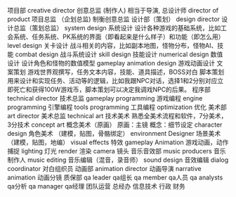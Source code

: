 
项目部
	creative director 创意总监 (制作人)
		相当于导演, 总设计师
	director of product 项目总监 （企划总监)
		制衡创意总监
设计部（策划）
	design director 设计总监（策划总监）
	system design 系统设计
		设计各种游戏的基础系统，比如工会系统、任务系统、PK系统的界面（即看起来是什么样子）和功能（即怎么用）
	level design 关卡设计
		战斗相关的内容，比如副本地图，怪物分布，怪物AI、技能
	combat design 战斗系统设计
	skill design 技能设计
	numerical design 数值设计
		设计角色和怪物的数值模型
	gameplay animation design 游戏动画设计
	文案策划
		游戏世界观撰写，任务文本内容，技能、道具描述，BOSS对白
	脚本策划
		用来设计和实现任务、活动等的逻辑，比如我跟NPC对话，选择1和2分别对应立即死亡和获得100W游戏币，脚本策划可以决定我调戏NPC的后果。
程序部
	technical director 技术总监
	gameplay programming 游戏编程
	engine programming 引擎编程
	tools programming 工具编程
	optimization 优化
美术部
	art director 美术总监
	technical art 技术美术
		熟悉全美术流程和软件，7分美术，3分技术
	concept art 概念美术（原画）
		原画：主镜
		概念：细节设定
	character design 角色美术 （建模，贴图，骨骼绑定）
	environment Designer 场景美术（建模，贴图，地编）
	visual effects 特效
	gameplay Animation 游戏动画，动作捕捉
	lighting 灯光
	render 渲染
	camera 镜头
音乐音效部
	music producers 音乐制作人
	music editing 音乐编辑（混音，录音师）
	sound design 音效编辑
	dialog coordinator 对白组织员
动画部
	animation director 动画导演
	narrative animation 动画分镜
质保部
	qa leader qa组长
	qa member qa人员
	qa analysts qa分析
	qa manager qa经理
团队运营
	总经办
	信息技术
	行政
	财务
